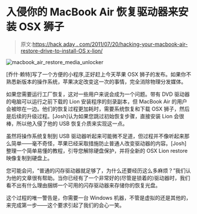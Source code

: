 # 入侵你的 MacBook Air 恢复驱动器来安装 OSX 狮子

> 原文:[https://hack aday . com/2011/07/20/hacking-your-macbook-air-restore-drive-to-install-OS x-lion/](https://hackaday.com/2011/07/20/hacking-your-macbook-air-restore-drive-to-install-osx-lion/)

![macbook_air_restore_media_unlocker](../Images/b29a6e05bfd841bd2a019cecc3fa6453.png "macbook_air_restore_media_unlocker")

[乔什·赖特]写了一个方便的小程序,正好赶上今天苹果 OSX 狮子的发布。如果你不熟悉新版本的操作系统，苹果决定改变这一次的事情，完全消除物理分发媒体。

如果您需要运行工厂恢复，这对一些用户来说会成为一个问题。带有 DVD 驱动器的电脑可以运行之前下载的 Lion 安装程序的刻录副本，但 MacBook Air 的用户会被晾在一边。他们的恢复过程更加耗时，需要系统恢复和下载 OSX 狮子，然后是后续的升级过程。[Josh]认为如果您跳过初始恢复步骤，直接安装 Lion 会很棒，所以他入侵了他的 USB 恢复介质来实现这一点。

虽然将操作系统复制到 USB 驱动器听起来可能微不足道，但过程并不像听起来那么简单——毫不奇怪，苹果已经采取措施防止普通人改变驱动器的内容。[Josh]整理一个简单易懂的教程，引导您解除硬盘保护，并将全新的 OSX Lion restore 映像复制到硬盘上。

您可能会问，“普通的闪存驱动器就足够了，为什么还要经历这么多麻烦？”我们认为他的文章很有帮助。当你已经有了一个非常好的(尽管是锁着的)驱动器时，我们看不出有什么理由捆绑一个可用的闪存驱动器来存储你的恢复光盘。

这个过程的唯一警告是，你需要一台 Windows 机器，不管是虚拟的还是其他的，来完成第一步——这个要求引起了我们的会心一笑。